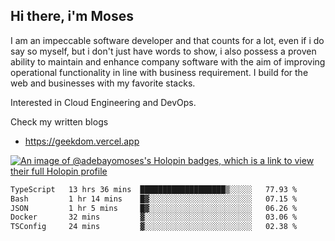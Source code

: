 ## Hi there, i'm Moses

I am an impeccable software developer and that counts for a lot, even if i do say so myself, but i don't just have words to show, i also possess a proven ability to maintain and enhance company software with the aim of improving operational functionality in line with business requirement. I build for the web and businesses with my favorite stacks.

Interested in Cloud Engineering and DevOps.

Check my written blogs
- https://geekdom.vercel.app

[![An image of @adebayomoses's Holopin badges, which is a link to view their full Holopin profile](https://holopin.me/adebayomoses)](https://holopin.io/@adebayomoses)

<!--START_SECTION:waka-->

```txt
TypeScript   13 hrs 36 mins  ███████████████████▒░░░░░   77.93 %
Bash         1 hr 14 mins    █▓░░░░░░░░░░░░░░░░░░░░░░░   07.15 %
JSON         1 hr 5 mins     █▓░░░░░░░░░░░░░░░░░░░░░░░   06.26 %
Docker       32 mins         ▓░░░░░░░░░░░░░░░░░░░░░░░░   03.06 %
TSConfig     24 mins         ▓░░░░░░░░░░░░░░░░░░░░░░░░   02.38 %
```

<!--END_SECTION:waka-->
